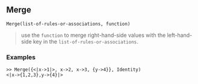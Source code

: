 ## Merge

```
Merge(list-of-rules-or-associations, function)
```

> use the `function` to merge right-hand-side values with the left-hand-side key in the `list-of-rules-or-associations`.

### Examples

```
>> Merge({<|x->1|>, x->2, x->3, {y->4}}, Identity) 
<|x->{1,2,3},y->{4}|>
```
